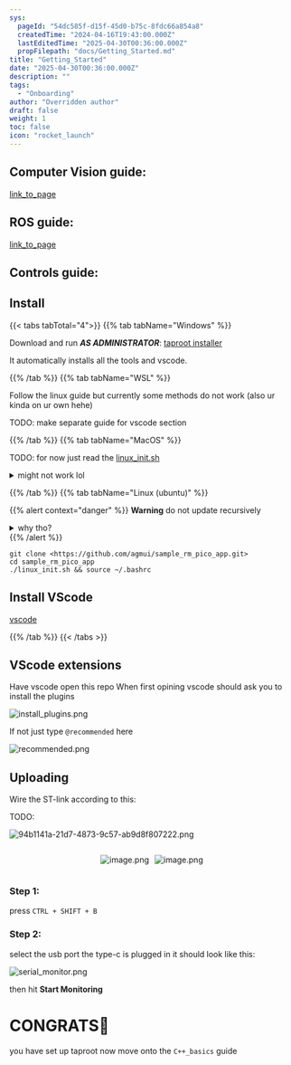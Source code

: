 ```yaml
---
sys:
  pageId: "54dc585f-d15f-45d0-b75c-8fdc66a854a8"
  createdTime: "2024-04-16T19:43:00.000Z"
  lastEditedTime: "2025-04-30T00:36:00.000Z"
  propFilepath: "docs/Getting_Started.md"
title: "Getting_Started"
date: "2025-04-30T00:36:00.000Z"
description: ""
tags:
  - "Onboarding"
author: "Overridden author"
draft: false
weight: 1
toc: false
icon: "rocket_launch"
---
```


## Computer Vision guide:

[link_to_page](86d45bc0-388b-4d26-8848-44f255f73d0e)

## ROS guide:

[link_to_page](3c76c1de-ec8f-46d6-8b0a-294005edc2d5)

## Controls guide:

## Install

{{< tabs tabTotal="4">}}
{{% tab tabName="Windows" %}}

Download and run _**AS ADMINISTRATOR**_: [taproot installer](https://github.com/Thornbots/TeachingFreshies/releases/tag/1.0)

It automatically installs all the tools and vscode.

{{% /tab %}}
{{% tab tabName="WSL" %}}

Follow the linux guide but currently some methods do not work (also ur kinda on ur own hehe)

TODO: make separate guide for vscode section

{{% /tab %}}
{{% tab tabName="MacOS" %}}

TODO: for now just read the [linux_init.sh](https://github.com/agmui/sample_rm_pico_app/blob/main/linux_init.sh)

<details>
<summary>might not work lol</summary>

`brew install libusb pkg-config`

Next install: [vscode](https://code.visualstudio.com/Download)

</details>

{{% /tab %}}
{{% tab tabName="Linux (ubuntu)" %}}

{{% alert context="danger" %}}
**Warning** do not update recursively
<details>
<summary>why tho?</summary>
There are some submodules that may go on for a while (like tinyusb) and I highly
recommend you don't need to get them.
If you want to see what submodules I update just look in `linux_init.sh`
</details>
{{% /alert %}}

```shell
git clone <https://github.com/agmui/sample_rm_pico_app.git>
cd sample_rm_pico_app
./linux_init.sh && source ~/.bashrc
```

## Install VScode

[vscode](https://code.visualstudio.com/Download)

{{% /tab %}}
{{< /tabs >}}

## VScode extensions

Have vscode open this repo
When first opining vscode should ask you to install the plugins

![install_plugins.png](https://prod-files-secure.s3.us-west-2.amazonaws.com/d518164a-d88e-44d1-a4ee-3adb3bd8bce0/89bd30f0-1825-4e77-867b-0a41ce370880/install_plugins.png?X-Amz-Algorithm=AWS4-HMAC-SHA256&X-Amz-Content-Sha256=UNSIGNED-PAYLOAD&X-Amz-Credential=ASIAZI2LB466Q2UJE6X3%2F20250528%2Fus-west-2%2Fs3%2Faws4_request&X-Amz-Date=20250528T033640Z&X-Amz-Expires=3600&X-Amz-Security-Token=IQoJb3JpZ2luX2VjEKP%2F%2F%2F%2F%2F%2F%2F%2F%2F%2FwEaCXVzLXdlc3QtMiJHMEUCICuZn1fnnzeTZ9kfCjKhogM3ynCiAZQYrYcI6jZ9ThfgAiEAkFfuZegN2OOjSVR8EpLPHoLmAlAv%2BCt%2BlyyMoryZEN0q%2FwMIbBAAGgw2Mzc0MjMxODM4MDUiDB5nUQecv29hsdwNaSrcA7GrH539dpNN%2FF3ANkNt39K4oWM6%2BeCQBsYR8ctphkuKu9Tvt3I3kK3qOCtMHb9Ki5oCgwWeF%2BypKDU45KXNzDqRYXllyqrMWCVWYqvXI1MPeaH3CasJVDzDlUIRH9P0%2Btv3Xa%2BStf06uvmj8FCHyoDX6Oeg6Y830QcuVALf0snEEV%2FdhjtUZrXaZ7e2m5cwGRg83Nm0%2FbXJBFYyODJNqRU2hNBi2lDuNCfMrR2UHsahCNI42JgHWSdBQXyQEhlPw%2FduqphL1yZt1B24VyovkxLdlm%2Bdx1GVE%2FpEWtz82Zdmf69MpCwzywK0rOKA5gFUtzGYYUZbuYVEyz88b0VJr%2BOoz4SGJ6Tk260tRaj%2Bv9cxUt1pM97IHd986BkTqgEtrslcusfYdmYKFV3JEObNnUuX3HxMwmiJ9qb5a96N3XhgXwJuO8grUFUR6Ot0VlYtVWvXZi%2FGo13Is2O0DNcovkpiRTYoWWqb7hh2rtM6W%2BKm%2BRoZfVOb6C7HZ5tCLuTMh%2BIvVlKToqzn4V8E8eMpTK56w9E0eve4pOwNnNvqNb8%2FOrrQPs6lCwfBiOyb4PpV2len7UgTeATvR3y%2BfA2occPBHxwjmGDfsMp3%2FzoJfPfeewBQYmQ5OTd1XqD2MNvq2cEGOqUBwAQzK5jsMshIpeSubbeeeU61i2I%2B2cxrCFcv9j7PosS8Fzo3tzk2ikQo5ClYWhOZYXgbsdkMyqz%2Bw6WN9pL27QIzbVUpzXaDG6lID%2FLvN9sp7gaOGkcMt3b%2BCp0i0uosxSOxSsK1AD7UWWiIJSUoZpLhB9AAYQnpDwOP5tFNygNnW55x8sMXZY5TWuANSZ%2Bw8NIMLsD1eUALQZTdkxGLhL37%2FmpE&X-Amz-Signature=af6b29648a86857807920796d654053a3c66f76870b4348ff8d222ced949c771&X-Amz-SignedHeaders=host&x-id=GetObject)

If not just type `@recommended` here  

![recommended.png](https://prod-files-secure.s3.us-west-2.amazonaws.com/d518164a-d88e-44d1-a4ee-3adb3bd8bce0/61e661e9-5d85-4dfc-be0d-8d2097a5e793/recommended.png?X-Amz-Algorithm=AWS4-HMAC-SHA256&X-Amz-Content-Sha256=UNSIGNED-PAYLOAD&X-Amz-Credential=ASIAZI2LB466Q2UJE6X3%2F20250528%2Fus-west-2%2Fs3%2Faws4_request&X-Amz-Date=20250528T033640Z&X-Amz-Expires=3600&X-Amz-Security-Token=IQoJb3JpZ2luX2VjEKP%2F%2F%2F%2F%2F%2F%2F%2F%2F%2FwEaCXVzLXdlc3QtMiJHMEUCICuZn1fnnzeTZ9kfCjKhogM3ynCiAZQYrYcI6jZ9ThfgAiEAkFfuZegN2OOjSVR8EpLPHoLmAlAv%2BCt%2BlyyMoryZEN0q%2FwMIbBAAGgw2Mzc0MjMxODM4MDUiDB5nUQecv29hsdwNaSrcA7GrH539dpNN%2FF3ANkNt39K4oWM6%2BeCQBsYR8ctphkuKu9Tvt3I3kK3qOCtMHb9Ki5oCgwWeF%2BypKDU45KXNzDqRYXllyqrMWCVWYqvXI1MPeaH3CasJVDzDlUIRH9P0%2Btv3Xa%2BStf06uvmj8FCHyoDX6Oeg6Y830QcuVALf0snEEV%2FdhjtUZrXaZ7e2m5cwGRg83Nm0%2FbXJBFYyODJNqRU2hNBi2lDuNCfMrR2UHsahCNI42JgHWSdBQXyQEhlPw%2FduqphL1yZt1B24VyovkxLdlm%2Bdx1GVE%2FpEWtz82Zdmf69MpCwzywK0rOKA5gFUtzGYYUZbuYVEyz88b0VJr%2BOoz4SGJ6Tk260tRaj%2Bv9cxUt1pM97IHd986BkTqgEtrslcusfYdmYKFV3JEObNnUuX3HxMwmiJ9qb5a96N3XhgXwJuO8grUFUR6Ot0VlYtVWvXZi%2FGo13Is2O0DNcovkpiRTYoWWqb7hh2rtM6W%2BKm%2BRoZfVOb6C7HZ5tCLuTMh%2BIvVlKToqzn4V8E8eMpTK56w9E0eve4pOwNnNvqNb8%2FOrrQPs6lCwfBiOyb4PpV2len7UgTeATvR3y%2BfA2occPBHxwjmGDfsMp3%2FzoJfPfeewBQYmQ5OTd1XqD2MNvq2cEGOqUBwAQzK5jsMshIpeSubbeeeU61i2I%2B2cxrCFcv9j7PosS8Fzo3tzk2ikQo5ClYWhOZYXgbsdkMyqz%2Bw6WN9pL27QIzbVUpzXaDG6lID%2FLvN9sp7gaOGkcMt3b%2BCp0i0uosxSOxSsK1AD7UWWiIJSUoZpLhB9AAYQnpDwOP5tFNygNnW55x8sMXZY5TWuANSZ%2Bw8NIMLsD1eUALQZTdkxGLhL37%2FmpE&X-Amz-Signature=38b1cd000dada2015a845eb3f6400a660cbcd6d0699e7c8727a695350978612a&X-Amz-SignedHeaders=host&x-id=GetObject)

## Uploading

Wire the ST-link according to this:

TODO:

![94b1141a-21d7-4873-9c57-ab9d8f807222.png](https://prod-files-secure.s3.us-west-2.amazonaws.com/d518164a-d88e-44d1-a4ee-3adb3bd8bce0/e5fad17d-ab82-4300-9f4c-505ab4b1202c/94b1141a-21d7-4873-9c57-ab9d8f807222.png?X-Amz-Algorithm=AWS4-HMAC-SHA256&X-Amz-Content-Sha256=UNSIGNED-PAYLOAD&X-Amz-Credential=ASIAZI2LB466Q2UJE6X3%2F20250528%2Fus-west-2%2Fs3%2Faws4_request&X-Amz-Date=20250528T033640Z&X-Amz-Expires=3600&X-Amz-Security-Token=IQoJb3JpZ2luX2VjEKP%2F%2F%2F%2F%2F%2F%2F%2F%2F%2FwEaCXVzLXdlc3QtMiJHMEUCICuZn1fnnzeTZ9kfCjKhogM3ynCiAZQYrYcI6jZ9ThfgAiEAkFfuZegN2OOjSVR8EpLPHoLmAlAv%2BCt%2BlyyMoryZEN0q%2FwMIbBAAGgw2Mzc0MjMxODM4MDUiDB5nUQecv29hsdwNaSrcA7GrH539dpNN%2FF3ANkNt39K4oWM6%2BeCQBsYR8ctphkuKu9Tvt3I3kK3qOCtMHb9Ki5oCgwWeF%2BypKDU45KXNzDqRYXllyqrMWCVWYqvXI1MPeaH3CasJVDzDlUIRH9P0%2Btv3Xa%2BStf06uvmj8FCHyoDX6Oeg6Y830QcuVALf0snEEV%2FdhjtUZrXaZ7e2m5cwGRg83Nm0%2FbXJBFYyODJNqRU2hNBi2lDuNCfMrR2UHsahCNI42JgHWSdBQXyQEhlPw%2FduqphL1yZt1B24VyovkxLdlm%2Bdx1GVE%2FpEWtz82Zdmf69MpCwzywK0rOKA5gFUtzGYYUZbuYVEyz88b0VJr%2BOoz4SGJ6Tk260tRaj%2Bv9cxUt1pM97IHd986BkTqgEtrslcusfYdmYKFV3JEObNnUuX3HxMwmiJ9qb5a96N3XhgXwJuO8grUFUR6Ot0VlYtVWvXZi%2FGo13Is2O0DNcovkpiRTYoWWqb7hh2rtM6W%2BKm%2BRoZfVOb6C7HZ5tCLuTMh%2BIvVlKToqzn4V8E8eMpTK56w9E0eve4pOwNnNvqNb8%2FOrrQPs6lCwfBiOyb4PpV2len7UgTeATvR3y%2BfA2occPBHxwjmGDfsMp3%2FzoJfPfeewBQYmQ5OTd1XqD2MNvq2cEGOqUBwAQzK5jsMshIpeSubbeeeU61i2I%2B2cxrCFcv9j7PosS8Fzo3tzk2ikQo5ClYWhOZYXgbsdkMyqz%2Bw6WN9pL27QIzbVUpzXaDG6lID%2FLvN9sp7gaOGkcMt3b%2BCp0i0uosxSOxSsK1AD7UWWiIJSUoZpLhB9AAYQnpDwOP5tFNygNnW55x8sMXZY5TWuANSZ%2Bw8NIMLsD1eUALQZTdkxGLhL37%2FmpE&X-Amz-Signature=f112db2cda7d1fc85e663e53c39c084fa8cd06a0924d2ea0b4fcec4b25aad3a1&X-Amz-SignedHeaders=host&x-id=GetObject)

<div style="display: flex;flex-direction: row; column-gap:10px; max-width: 630px;justify-content: center;">
<div>

![image.png](https://prod-files-secure.s3.us-west-2.amazonaws.com/d518164a-d88e-44d1-a4ee-3adb3bd8bce0/210ecb78-1116-4d7b-b9b7-2292f66fa2c2/image.png?X-Amz-Algorithm=AWS4-HMAC-SHA256&X-Amz-Content-Sha256=UNSIGNED-PAYLOAD&X-Amz-Credential=ASIAZI2LB466YNP4CIQK%2F20250528%2Fus-west-2%2Fs3%2Faws4_request&X-Amz-Date=20250528T033644Z&X-Amz-Expires=3600&X-Amz-Security-Token=IQoJb3JpZ2luX2VjEKP%2F%2F%2F%2F%2F%2F%2F%2F%2F%2FwEaCXVzLXdlc3QtMiJGMEQCIEEbVR%2B1ZBcS%2BQK9Rtf3pWaM4fLAJ5lq1v1qfmbWmUMZAiAiwrEwn2NBIOpOkGaejpqgbf%2FtzhmlesH2sHheDKu5Ryr%2FAwhsEAAaDDYzNzQyMzE4MzgwNSIMutBvQnMQvKq4uDv9KtwDPudwl9USMF0uBOY9NqMj0z2u51DaNnKDDzomGOhmDTAEp9%2FsXs1h8huc9VjQacfVXj0BFP%2FUOJXPS3LWC7L5ZBfb%2FjMWZq%2BOQc0TCwmWFrNkHEp0rwaZ7B2Op2Nd2JZfYHUWqUPAJKuST2i1S2phfrsi2KBfcOFey%2FQH8pPiroeCpqANfpgl1KcwmXbtmEMUZG%2BMI9w7Bp7UsiWOKrPqnwy4doJRxH3RQ0rcXnozGFlo8DJOKgL9Tlpqesj2VclHgRRoejxah12G4%2FRr%2BjVSTQPd3MC5MFVMW8hOJinaiajTnscYh2F8K9kbAJWtBmLPV9sbcmRw1vsbOyf%2Fodvjvuj7y6mDH9ftUEFwMUpsQq9aUHkmW8qZgtf0q1DziUBjJVvEDgFdMyCKJfpuMzlrf6vM38d9dygr8N%2Bey2JZhYtTgTNIpHKnm8fsnL4HT2rQRfMLoa3mNXuzz%2B9NT29NVI0FKui0jHRoNRKbqXwNtzLrTN6KdDzA5DezP3s9cYUN8Jbgl1NE26fMqcW6xk3PHtUHU2eh4MJ1cBxAzXF1okPeNTwXKoyK1aNZP7PM54nWSW70JKJ%2FF7nJ0B9b%2FxAm01dEscOQ0es9H4PdevC0M4H4efNGyU6HggKN9zsw2erZwQY6pgEuwqYKiK6hZwhk5PJKV0MSoy98IHmn6lfkuJP4ShXK3cJSqh3BeS14%2FmGFk6qcZSGU%2Fpks1pAzhhVHOdDYIWL2wwisP18zv%2FDDLwkiefVEQHgR7mcG04xxmQxGF1jFGJC8Se8pgJoZmHw1ORAq0S29i4YkVU%2B5TGlu2oV5o%2FzXC32PBG%2BISiOppW6kN6M5f0g8jzfJlalOevc6Z9FbvlvcFEkghm2T&X-Amz-Signature=7515b94002f4d6396ce0d40ae4e93a4c6d1e1dbb7370ba30b147b4ac95e42ffa&X-Amz-SignedHeaders=host&x-id=GetObject)

</div>
<div>

![image.png](https://prod-files-secure.s3.us-west-2.amazonaws.com/d518164a-d88e-44d1-a4ee-3adb3bd8bce0/33a0fd0f-8ca6-4a86-8e09-26e95ded1fff/image.png?X-Amz-Algorithm=AWS4-HMAC-SHA256&X-Amz-Content-Sha256=UNSIGNED-PAYLOAD&X-Amz-Credential=ASIAZI2LB466Q3JZGYT6%2F20250528%2Fus-west-2%2Fs3%2Faws4_request&X-Amz-Date=20250528T033644Z&X-Amz-Expires=3600&X-Amz-Security-Token=IQoJb3JpZ2luX2VjEKP%2F%2F%2F%2F%2F%2F%2F%2F%2F%2FwEaCXVzLXdlc3QtMiJHMEUCIG0eoxJgP7x7%2Fhe68GKZPdamB7LfMAEy5brfLktZgPm5AiEA4gpb%2BCdPqZkNjbdltH2zCwoJeHEq62PVt9cWPbjDUCkq%2FwMIbBAAGgw2Mzc0MjMxODM4MDUiDDSBlUKi%2Fr1vLD14XircA9dv4E6u8mU3lv6tg0I4BisFNJagAPHJBMBDdE0Zw%2F4d9cvAeB%2FzoVUkuXdKZWxS5SND2QB9GMadodFMAywdk0Vsy%2BTGNndo87CajpRVaVCjg8Cfna31gbdLaTRgEIKMMAzuVaEKOl04byjZzZjIe6mePuX0fwgcPu4Qsj%2B2xRZG7UE35xBEDRK6aAxFpAKDHhieCdfOrFzJOIlxz7Kx%2FCfZg9%2BR%2B0QwCKOYTDC9XuZrew%2BZ6EwSLJSn1HR5WY0XWmFeHvtHcUAgkwV%2FUcg8mahPGJaE7xcy1xho1wkdYH8zdSYBJnUh2MITdyeormNAj884pc%2Btr3O%2FzZ1f0WVkbfcTeciV6okW%2BuocVOOQ58aODQNd%2BfbgRq%2FUppEXPjNhm7%2FY3r3EuBPC0A3Tkg44hunyX0jRZc0qln1MTvPG%2Fr3W1Aumq8rT0B8z14tGeoBrKYYAAjP%2FSdmG%2BytaLnbg1gdVpm3eXdbGG%2BYmeTXbzICxIDVv6wwdKGsmTF5YaMrMjEHWPJvoEiprqAUn50RDQMY9Lm1mj655mRxyvJgl%2Fh4z2Gw%2BoigM84PsOfcP65NNmk5cwMf27uqqWXLvnaTWBPnSUmZhJsfgm3qHZe8E5Xa%2BDcShnW%2F%2B98rgumomMK%2Fr2cEGOqUBjndB8X%2FWP0PTX7W2tZoaglj4pHSIZE2jzsS94DS1Wh1oypLqgMDq7I3NakbA9F8rcUnDefXHkSu5ZVSOjco2ukAuOViYSt5MJd%2FNY6CivJ2kj569GYnDd24bGh9DawvIJ%2BIFiI6QfrQHhMAa6RTQ1fzeCKeyOihIyjXYgw%2Bs2FCsXAJXG4NxYcqgyzbzOdWJRgxch2avu9BnigcOf0EUcL9mcgPm&X-Amz-Signature=00dca0ec9d0995ce82c071b6176d96dedcd318a1cfc552cf2dc6a89e1213b0cc&X-Amz-SignedHeaders=host&x-id=GetObject)

</div>
</div>

### Step 1:

press `CTRL + SHIFT + B`

### Step 2:

select the usb port the type-c is plugged in it should look like this:

![serial_monitor.png](https://prod-files-secure.s3.us-west-2.amazonaws.com/d518164a-d88e-44d1-a4ee-3adb3bd8bce0/f03f4774-05d4-4393-b6a0-d5efb6d315ab/serial_monitor.png?X-Amz-Algorithm=AWS4-HMAC-SHA256&X-Amz-Content-Sha256=UNSIGNED-PAYLOAD&X-Amz-Credential=ASIAZI2LB466Q2UJE6X3%2F20250528%2Fus-west-2%2Fs3%2Faws4_request&X-Amz-Date=20250528T033640Z&X-Amz-Expires=3600&X-Amz-Security-Token=IQoJb3JpZ2luX2VjEKP%2F%2F%2F%2F%2F%2F%2F%2F%2F%2FwEaCXVzLXdlc3QtMiJHMEUCICuZn1fnnzeTZ9kfCjKhogM3ynCiAZQYrYcI6jZ9ThfgAiEAkFfuZegN2OOjSVR8EpLPHoLmAlAv%2BCt%2BlyyMoryZEN0q%2FwMIbBAAGgw2Mzc0MjMxODM4MDUiDB5nUQecv29hsdwNaSrcA7GrH539dpNN%2FF3ANkNt39K4oWM6%2BeCQBsYR8ctphkuKu9Tvt3I3kK3qOCtMHb9Ki5oCgwWeF%2BypKDU45KXNzDqRYXllyqrMWCVWYqvXI1MPeaH3CasJVDzDlUIRH9P0%2Btv3Xa%2BStf06uvmj8FCHyoDX6Oeg6Y830QcuVALf0snEEV%2FdhjtUZrXaZ7e2m5cwGRg83Nm0%2FbXJBFYyODJNqRU2hNBi2lDuNCfMrR2UHsahCNI42JgHWSdBQXyQEhlPw%2FduqphL1yZt1B24VyovkxLdlm%2Bdx1GVE%2FpEWtz82Zdmf69MpCwzywK0rOKA5gFUtzGYYUZbuYVEyz88b0VJr%2BOoz4SGJ6Tk260tRaj%2Bv9cxUt1pM97IHd986BkTqgEtrslcusfYdmYKFV3JEObNnUuX3HxMwmiJ9qb5a96N3XhgXwJuO8grUFUR6Ot0VlYtVWvXZi%2FGo13Is2O0DNcovkpiRTYoWWqb7hh2rtM6W%2BKm%2BRoZfVOb6C7HZ5tCLuTMh%2BIvVlKToqzn4V8E8eMpTK56w9E0eve4pOwNnNvqNb8%2FOrrQPs6lCwfBiOyb4PpV2len7UgTeATvR3y%2BfA2occPBHxwjmGDfsMp3%2FzoJfPfeewBQYmQ5OTd1XqD2MNvq2cEGOqUBwAQzK5jsMshIpeSubbeeeU61i2I%2B2cxrCFcv9j7PosS8Fzo3tzk2ikQo5ClYWhOZYXgbsdkMyqz%2Bw6WN9pL27QIzbVUpzXaDG6lID%2FLvN9sp7gaOGkcMt3b%2BCp0i0uosxSOxSsK1AD7UWWiIJSUoZpLhB9AAYQnpDwOP5tFNygNnW55x8sMXZY5TWuANSZ%2Bw8NIMLsD1eUALQZTdkxGLhL37%2FmpE&X-Amz-Signature=4a200f8405391f7f5d799d12b1b1f7854973b4bd0e0ca59eb20ac528c5e28a75&X-Amz-SignedHeaders=host&x-id=GetObject)

then hit **Start Monitoring**

# CONGRATS🎉

you have set up taproot now move onto the `C++_basics` guide
